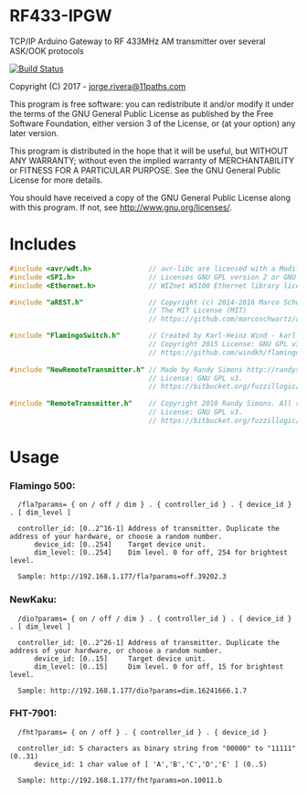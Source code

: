 # RF433-IPGW
TCP/IP Arduino Gateway to RF 433MHz AM transmitter over several ASK/OOK protocols

[![Build Status](https://travis-ci.org/latchdevel/RF433-IPGW.svg?branch=master)](https://travis-ci.org/latchdevel/RF433-IPGW)

Copyright (C) 2017 - jorge.rivera@11paths.com

This program is free software: you can redistribute it and/or modify
it under the terms of the GNU General Public License as published by
the Free Software Foundation, either version 3 of the License, or
(at your option) any later version.

This program is distributed in the hope that it will be useful,
but WITHOUT ANY WARRANTY; without even the implied warranty of
MERCHANTABILITY or FITNESS FOR A PARTICULAR PURPOSE.  See the
GNU General Public License for more details.

You should have received a copy of the GNU General Public License
along with this program.  If not, see <http://www.gnu.org/licenses/>.

# Includes
```c
#include <avr/wdt.h>              // avr-libc are licensed with a Modified BSD License, GPL-compatible.
#include <SPI.h>                  // Licenses GNU GPL version 2 or GNU LGPL version 2.1
#include <Ethernet.h>             // WIZnet W5100 Ethernet library license: GNU LGPL

#include "aREST.h"                // Copyright (c) 2014-2016 Marco Schwartz
                                  // The MIT License (MIT)
                                  // https://github.com/marcoschwartz/aREST

#include "FlamingoSwitch.h"       // Created by Karl-Heinz Wind - karl-heinz.wind@web.de
                                  // Copyright 2015 License: GNU GPL v3
                                  // https://github.com/windkh/flamingoswitch
                                  
#include "NewRemoteTransmitter.h" // Made by Randy Simons http://randysimons.nl/
                                  // License: GNU GPL v3. 
                                  // https://bitbucket.org/fuzzillogic/433mhzforarduino
                                  
#include "RemoteTransmitter.h"    // Copyright 2010 Randy Simons. All rights reserved.
                                  // License: GNU GPL v3.
                                  // https://bitbucket.org/fuzzillogic/433mhzforarduino
```                                  
# Usage

### Flamingo 500: 
```  
  /fla?params= { on / off / dim } . { controller_id } . { device_id } . [ dim_level ]

  controller_id: [0..2^16-1] Address of transmitter. Duplicate the address of your hardware, or choose a random number. 
      device_id: [0..254]    Target device unit.
      dim_level: [0..254]    Dim level. 0 for off, 254 for brightest level.

  Sample: http://192.168.1.177/fla?params=off.39202.3 
```   
### NewKaku: 
```
  /dio?params= { on / off / dim } . { controller_id } . { device_id } . [ dim_level ]

  controller_id: [0..2^26-1] Address of transmitter. Duplicate the address of your hardware, or choose a random number. 
      device_id: [0..15]     Target device unit.
      dim_level: [0..15]     Dim level. 0 for off, 15 for brightest level.

  Sample: http://192.168.1.177/dio?params=dim.16241666.1.7
```   
### FHT-7901:  
```
  /fht?params= { on / off } . { controller_id } . { device_id } 

  controller_id: 5 characters as binary string from "00000" to "11111"  (0..31)
      device_id: 1 char value of [ 'A','B','C','D','E' ] (0..5) 

  Sample: http://192.168.1.177/fht?params=on.10011.b
```
 
